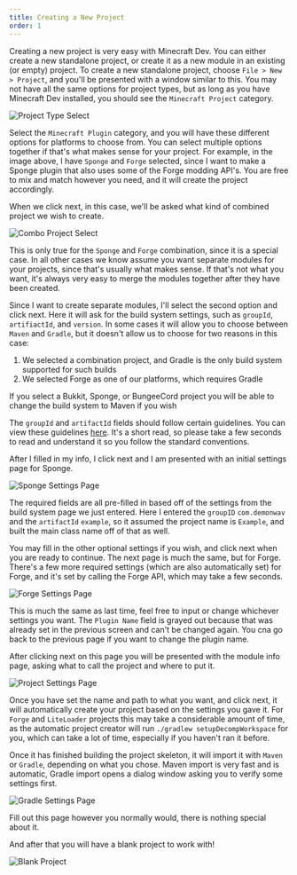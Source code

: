 ```yaml
---
title: Creating a New Project
order: 1
---
```


Creating a new project is very easy with Minecraft Dev. You can either create a new standalone project, or
create it as a new module in an existing (or empty) project. To create a new standalone project, choose
`File > New > Project`, and you'll be presented with a window similar to this. You may not have all the same options for
project types, but as long as you have Minecraft Dev installed, you should see the `Minecraft Project`
category.

![Project Type Select](/assets/gettingstarted/projecttype.png)

Select the `Minecraft Plugin` category, and you will have these different options for platforms to choose from. You can
select multiple options together if that's what makes sense for your project. For example, in the image above, I have
`Sponge` and `Forge` selected, since I want to make a Sponge plugin that also uses some of the Forge modding API's. You
are free to mix and match however you need, and it will create the project accordingly.

When we click next, in this case, we'll be asked what kind of combined project we wish to create.

![Combo Project Select](/assets/gettingstarted/comboproject.png)

This is only true for the `Sponge` and `Forge` combination, since it is a special case. In all other cases we know
assume you want separate modules for your projects, since that's usually what makes sense. If that's not what you want,
it's always very easy to merge the modules together after they have been created.

Since I want to create separate modules, I'll select the second option and click next. Here it will ask for the build
system settings, such as `groupId`, `artifiactId`, and `version`. In some cases it will allow you to choose between
`Maven` and `Gradle`, but it doesn't allow us to choose for two reasons in this case:

 1. We selected a combination project, and Gradle is the only build system supported for such builds
 2. We selected Forge as one of our platforms, which requires Gradle
 
If you select a Bukkit, Sponge, or BungeeCord project you will be able to change the build system to Maven if you wish

The `groupId` and `artifactId` fields should follow certain guidelines. You can view these guidelines
[here](https://maven.apache.org/guides/mini/guide-naming-conventions.html). It's a short read, so please take a few
seconds to read and understand it so you follow the standard conventions.

After I filled in my info, I click next and I am presented with an initial settings page for Sponge.

![Sponge Settings Page](/assets/gettingstarted/spongesettings.png)

The required fields are all pre-filled in based off of the settings from the build system page we just entered. Here I
entered the `groupID` `com.demonwav` and the `artifactId` `example`, so it assumed the project name is `Example`, and
built the main class name off of that as well.

You may fill in the other optional settings if you wish, and click next when you are ready to continue. The next page
is much the same, but for Forge. There's a few more required settings (which are also automatically set) for Forge,
and it's set by calling the Forge API, which may take a few seconds.

![Forge Settings Page](/assets/gettingstarted/forgesettings.png)

This is much the same as last time, feel free to input or change whichever settings you want. The `Plugin Name` field is
grayed out because that was already set in the previous screen and can't be changed again. You cna go back to the
previous page if you want to change the plugin name.

After clicking next on this page you will be presented with the module info page, asking what to call the project and
where to put it.

![Project Settings Page](/assets/gettingstarted/projectsettings.png)

Once you have set the name and path to what you want, and click next, it will automatically create your project based
on the settings you gave it. For `Forge` and `LiteLoader` projects this may take a considerable amount of time, as the
automatic project creator will run `./gradlew setupDecompWorkspace` for you, which can take a lot of time, especially
if you haven't ran it before.

Once it has finished building the project skeleton, it will import it with `Maven` or `Gradle`, depending on what you
chose. Maven import is very fast and is automatic, Gradle import opens a dialog window asking you to verify some
settings first.

![Gradle Settings Page](/assets/gettingstarted/gradlesettings.png)

Fill out this page however you normally would, there is nothing special about it.

And after that you will have a blank project to work with!

![Blank Project](/assets/gettingstarted/blankproject.png)

